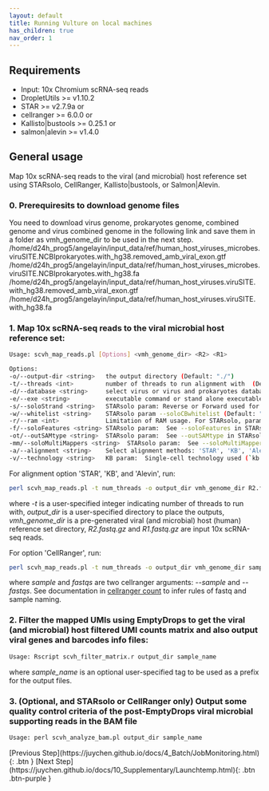 ```yaml
---
layout: default
title: Running Vulture on local machines
has_children: true
nav_order: 1
---
```



## <a name="require"></a>Requirements
* Input: 10x Chromium scRNA-seq reads
* DropletUtils >= v1.10.2
* STAR >= v2.7.9a or
* cellranger >= 6.0.0 or
* Kallisto|bustools >= 0.25.1 or
* salmon|alevin >= v1.4.0

## <a name="gen_usages"></a>General usage
Map 10x scRNA-seq reads to the viral (and microbial) host reference set using STARsolo, CellRanger, Kallisto|bustools, or Salmon|Alevin. 

### 0. Prerequiresits to download genome files
You need to download virus genome, prokaryotes genome, combined genome and virus combined genome in the following link and save them in a folder as vmh_genome_dir to be used in the next step.
/home/d24h_prog5/angelayin/input_data/ref/human_host_viruses_microbes.viruSITE.NCBIprokaryotes.with_hg38.removed_amb_viral_exon.gtf
/home/d24h_prog5/angelayin/input_data/ref/human_host_viruses_microbes.viruSITE.NCBIprokaryotes.with_hg38.fa
/home/d24h_prog5/angelayin/input_data/ref/human_host_viruses.viruSITE.with_hg38.removed_amb_viral_exon.gtf
/home/d24h_prog5/angelayin/input_data/ref/human_host_viruses.viruSITE.with_hg38.fa

### 1. Map 10x scRNA-seq reads to the viral microbial host reference set:

```sh
Usage: scvh_map_reads.pl [Options] <vmh_genome_dir> <R2> <R1>

Options:                                                                                                                
-o/--output-dir	<string>   the output directory (Default: "./")                                       
-t/--threads <int>         number of threads to run alignment with  (Default: 1)
-d/--database <string>     select virus or virus and prokaryotes database, can be 'viruSITE' or 'viruSITE.NCBIprokaryotes'  (Default: "viruSITE.NCBIprokaryotes")
-e/--exe <string>          executable command or stand alone executable path of the alignment tool  (Default: "STAR")
-s/--soloStrand <string>   STARsolo param: Reverse or Forward used for 10x 5' or 3' protocol, respectively  (Default: "Reverse")
-w/--whitelist <string>    STARsolo param --soloCBwhitelist (Default: "$genome_dir/737K-august-2016.txt")
-r/--ram <int>             Limitation of RAM usage. For STARsolo, param: limitGenomeGenerateRAM unit by GB  (Default: 8)
-f/--soloFeatures <string> STARsolo param:  See --soloFeatures in STARsolo manual   (Default: "Gene")
-ot/--outSAMtype <string>  STARsolo param:  See --outSAMtype in STARsolo manual (Default: "BAM SortedByCoordinate")
-mm/--soloMultiMappers <string>  STARsolo param:  See --soloMultiMappers in STARsolo manual (Default: "EM")
-a/--alignment <string>    Select alignment methods: 'STAR', 'KB', 'Alevin', or 'CellRanger'    (Default: "STAR")
-v/--technology <string>   KB param:  Single-cell technology used (`kb --list` to view) (Default: "10XV2")

```
For alignment option 'STAR', 'KB', and 'Alevin', run:
```sh
perl scvh_map_reads.pl -t num_threads -o output_dir vmh_genome_dir R2.fastq.gz R1.fastq.gz
```
where *-t* is a user-specified integer indicating number of threads to run with, *output_dir* is a user-specified directory to place the outputs, *vmh_genome_dir* is a pre-generated viral (and microbial) host (human) reference set directory, *R2.fastq.gz* and *R1.fastq.gz* are input 10x scRNA-seq reads.

For option 'CellRanger', run:

```sh
perl scvh_map_reads.pl -t num_threads -o output_dir vmh_genome_dir sample fastqs
```
where *sample* and *fastqs* are two cellranger arguments: *--sample* and *--fastqs*. See documentation in [cellranger count](https://support.10xgenomics.com/single-cell-gene-expression/software/pipelines/latest/using/count) to infer rules of fastq and sample naming.

### 2. Filter the mapped UMIs using EmptyDrops to get the viral (and microbial) host filtered UMI counts matrix and also output viral genes and barcodes info files:
```sh
Usage: Rscript scvh_filter_matrix.r output_dir sample_name
```
where *sample_name* is an optional user-specified tag to be used as a prefix for the output files.

### 3. (Optional, and STARsolo or CellRanger only) Output some quality control criteria of the post-EmptyDrops viral microbial supporting reads in the BAM file
```sh
Usage: perl scvh_analyze_bam.pl output_dir sample_name
```


<div class="code-example" markdown="1">
[Previous Step](https://juychen.github.io/docs/4_Batch/JobMonitoring.html){: .btn }
[Next Step](https://juychen.github.io/docs/10_Supplementary/Launchtemp.html){: .btn .btn-purple }
</div>